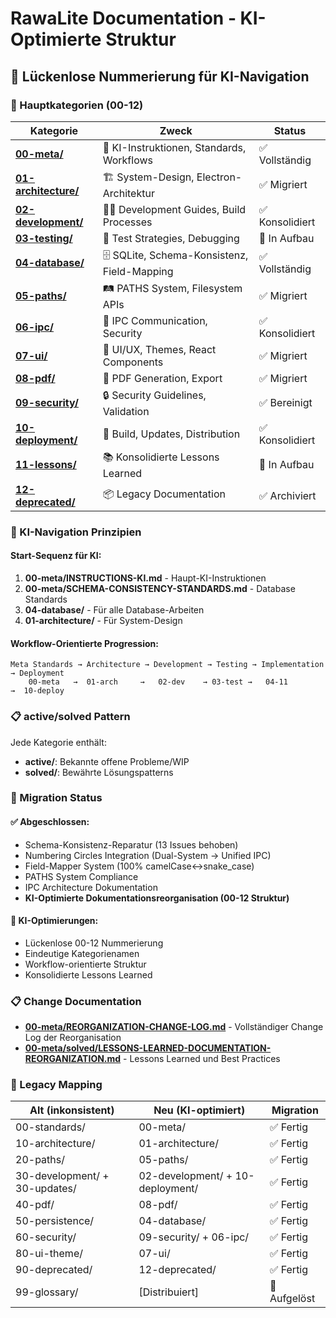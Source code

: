 # RawaLite Documentation - KI-Optimierte Struktur

## 🎯 Lückenlose Nummerierung für KI-Navigation

### 📁 Hauptkategorien (00-12)

| Kategorie | Zweck | Status |
|-----------|--------|---------|
| **[00-meta/](00-meta/)** | 🤖 KI-Instruktionen, Standards, Workflows | ✅ Vollständig |
| **[01-architecture/](01-architecture/)** | 🏗️ System-Design, Electron-Architektur | ✅ Migriert |
| **[02-development/](02-development/)** | 👨‍💻 Development Guides, Build Processes | ✅ Konsolidiert |
| **[03-testing/](03-testing/)** | 🧪 Test Strategies, Debugging | 🔄 In Aufbau |
| **[04-database/](04-database/)** | 🗄️ SQLite, Schema-Konsistenz, Field-Mapping | ✅ Vollständig |
| **[05-paths/](05-paths/)** | 🛤️ PATHS System, Filesystem APIs | ✅ Migriert |
| **[06-ipc/](06-ipc/)** | 🔗 IPC Communication, Security | ✅ Konsolidiert |
| **[07-ui/](07-ui/)** | 🎨 UI/UX, Themes, React Components | ✅ Migriert |
| **[08-pdf/](08-pdf/)** | 📄 PDF Generation, Export | ✅ Migriert |
| **[09-security/](09-security/)** | 🔒 Security Guidelines, Validation | ✅ Bereinigt |
| **[10-deployment/](10-deployment/)** | 🚀 Build, Updates, Distribution | ✅ Konsolidiert |
| **[11-lessons/](11-lessons/)** | 📚 Konsolidierte Lessons Learned | 🔄 In Aufbau |
| **[12-deprecated/](12-deprecated/)** | 📦 Legacy Documentation | ✅ Archiviert |

### 🚀 KI-Navigation Prinzipien

#### **Start-Sequenz für KI:**
1. **00-meta/INSTRUCTIONS-KI.md** - Haupt-KI-Instruktionen
2. **00-meta/SCHEMA-CONSISTENCY-STANDARDS.md** - Database Standards
3. **04-database/** - Für alle Database-Arbeiten
4. **01-architecture/** - Für System-Design

#### **Workflow-Orientierte Progression:**
```
Meta Standards → Architecture → Development → Testing → Implementation → Deployment
    00-meta   →  01-arch     →   02-dev    → 03-test →   04-11        →  10-deploy
```

### 📋 active/solved Pattern

Jede Kategorie enthält:
- **active/**: Bekannte offene Probleme/WIP
- **solved/**: Bewährte Lösungspatterns

### 🔄 Migration Status

#### ✅ **Abgeschlossen:**
- Schema-Konsistenz-Reparatur (13 Issues behoben)
- Numbering Circles Integration (Dual-System → Unified IPC)
- Field-Mapper System (100% camelCase↔snake_case)
- PATHS System Compliance
- IPC Architecture Dokumentation
- **KI-Optimierte Dokumentationsreorganisation (00-12 Struktur)**

#### 🎯 **KI-Optimierungen:**
- Lückenlose 00-12 Nummerierung
- Eindeutige Kategorienamen
- Workflow-orientierte Struktur
- Konsolidierte Lessons Learned

### 📋 Change Documentation

- **[00-meta/REORGANIZATION-CHANGE-LOG.md](00-meta/REORGANIZATION-CHANGE-LOG.md)** - Vollständiger Change Log der Reorganisation
- **[00-meta/solved/LESSONS-LEARNED-DOCUMENTATION-REORGANIZATION.md](00-meta/solved/LESSONS-LEARNED-DOCUMENTATION-REORGANIZATION.md)** - Lessons Learned und Best Practices

### 🔗 Legacy Mapping

| Alt (inkonsistent) | Neu (KI-optimiert) | Migration |
|-------------------|-------------------|-----------|
| 00-standards/ | 00-meta/ | ✅ Fertig |
| 10-architecture/ | 01-architecture/ | ✅ Fertig |
| 20-paths/ | 05-paths/ | ✅ Fertig |
| 30-development/ + 30-updates/ | 02-development/ + 10-deployment/ | ✅ Fertig |
| 40-pdf/ | 08-pdf/ | ✅ Fertig |
| 50-persistence/ | 04-database/ | ✅ Fertig |
| 60-security/ | 09-security/ + 06-ipc/ | ✅ Fertig |
| 80-ui-theme/ | 07-ui/ | ✅ Fertig |
| 90-deprecated/ | 12-deprecated/ | ✅ Fertig |
| 99-glossary/ | [Distribuiert] | 🔄 Aufgelöst |